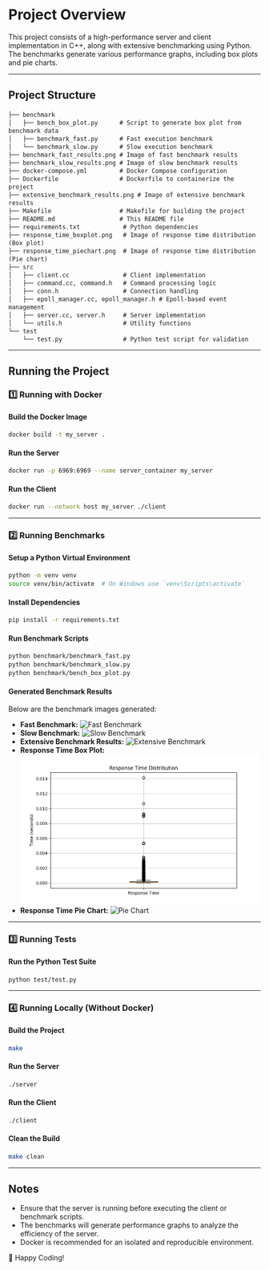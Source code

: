 # Project Overview
This project consists of a high-performance server and client implementation in C++, along with extensive benchmarking using Python. The benchmarks generate various performance graphs, including box plots and pie charts.

---

## Project Structure
```
├── benchmark
│   ├── bench_box_plot.py      # Script to generate box plot from benchmark data
│   ├── benchmark_fast.py      # Fast execution benchmark
│   └── benchmark_slow.py      # Slow execution benchmark
├── benchmark_fast_results.png # Image of fast benchmark results
├── benchmark_slow_results.png # Image of slow benchmark results
├── docker-compose.yml         # Docker Compose configuration
├── Dockerfile                 # Dockerfile to containerize the project
├── extensive_benchmark_results.png # Image of extensive benchmark results
├── Makefile                   # Makefile for building the project
├── README.md                  # This README file
├── requirements.txt            # Python dependencies
├── response_time_boxplot.png   # Image of response time distribution (Box plot)
├── response_time_piechart.png  # Image of response time distribution (Pie chart)
├── src
│   ├── client.cc               # Client implementation
│   ├── command.cc, command.h   # Command processing logic
│   ├── conn.h                  # Connection handling
│   ├── epoll_manager.cc, epoll_manager.h # Epoll-based event management
│   ├── server.cc, server.h     # Server implementation
│   └── utils.h                 # Utility functions
└── test
    └── test.py                 # Python test script for validation
```

---

## Running the Project

### 1️⃣ Running with Docker
#### **Build the Docker Image**
```sh
docker build -t my_server .
```

#### **Run the Server**
```sh
docker run -p 6969:6969 --name server_container my_server
```

#### **Run the Client**
```sh
docker run --network host my_server ./client
```

---

### 2️⃣ Running Benchmarks
#### **Setup a Python Virtual Environment**
```sh
python -m venv venv
source venv/bin/activate  # On Windows use `venv\Scripts\activate`
```

#### **Install Dependencies**
```sh
pip install -r requirements.txt
```

#### **Run Benchmark Scripts**
```sh
python benchmark/benchmark_fast.py
python benchmark/benchmark_slow.py
python benchmark/bench_box_plot.py
```

#### **Generated Benchmark Results**
Below are the benchmark images generated:
- **Fast Benchmark:**
  ![Fast Benchmark](benchmark_fast_results.png)
- **Slow Benchmark:**
  ![Slow Benchmark](benchmark_slow_results.png)
- **Extensive Benchmark Results:**
  ![Extensive Benchmark](extensive_benchmark_results.png)
- **Response Time Box Plot:**
  ![Box Plot](response_time_boxplot.png)
- **Response Time Pie Chart:**
  ![Pie Chart](response_time_piechart.png)

---

### 3️⃣ Running Tests
#### **Run the Python Test Suite**
```sh
python test/test.py
```

---

### 4️⃣ Running Locally (Without Docker)
#### **Build the Project**
```sh
make
```

#### **Run the Server**
```sh
./server
```

#### **Run the Client**
```sh
./client
```

#### **Clean the Build**
```sh
make clean
```

---

## Notes
- Ensure that the server is running before executing the client or benchmark scripts.
- The benchmarks will generate performance graphs to analyze the efficiency of the server.
- Docker is recommended for an isolated and reproducible environment.

🚀 Happy Coding!
